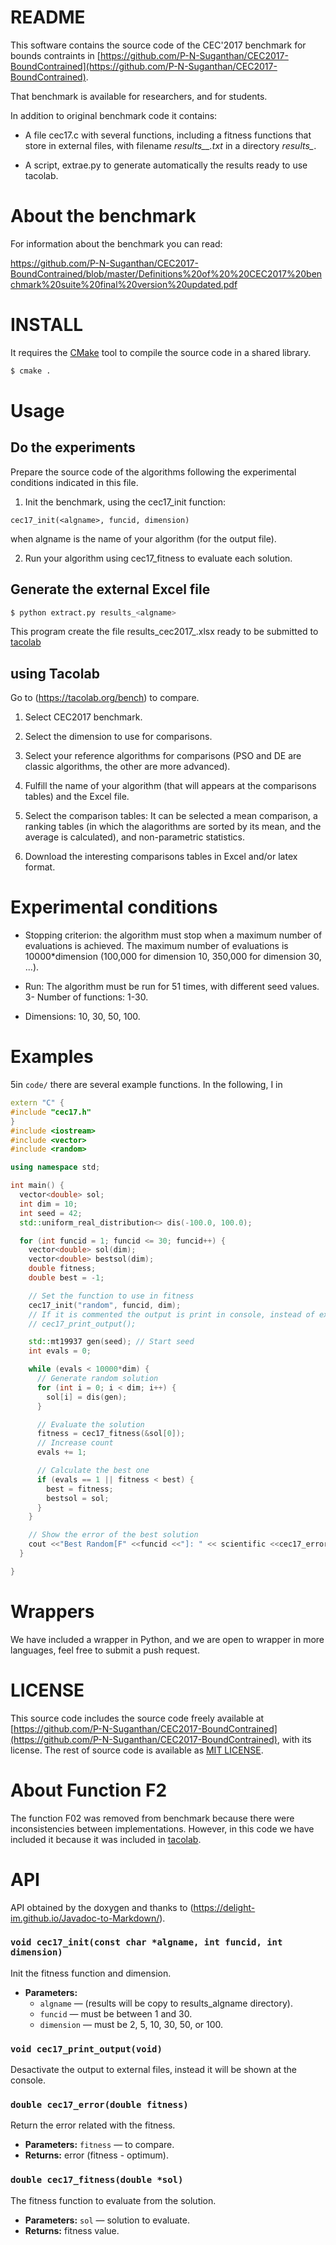 # README

This software contains the source code of the CEC'2017 benchmark for bounds
contraints in 
[https://github.com/P-N-Suganthan/CEC2017-BoundContrained](https://github.com/P-N-Suganthan/CEC2017-BoundContrained). 

That benchmark is available for researchers, and for students.

In addition to original benchmark code it contains:

- A file cec17.c with several functions, including a fitness functions that
store in external files, with filename *results_<funcid>_<dimension>.txt* in a
directory *results_<algname>*.

- A script, extrae.py to generate automatically the results ready to use tacolab.

# About the benchmark

For information about the benchmark you can read:

https://github.com/P-N-Suganthan/CEC2017-BoundContrained/blob/master/Definitions%20of%20%20CEC2017%20benchmark%20suite%20final%20version%20updated.pdf

# INSTALL

It requires the [CMake](https://cmake.org/) tool to compile the source code in a shared library.

```sh
$ cmake .
```

# Usage

## Do the experiments

Prepare the source code of the algorithms following the experimental conditions
indicated in this file.

1. Init the benchmark, using the cec17_init function:

```cec17_init(<algname>, funcid, dimension)```

when algname is the name of your algorithm (for the output file).

2. Run your algorithm using cec17_fitness to evaluate each solution.

  
## Generate the external Excel file

```sh
$ python extract.py results_<algname>
```

This program create the file results_cec2017_<algname>.xlsx ready to be
submitted to [tacolab](https://tacolab.org/)

## using Tacolab

Go to (https://tacolab.org/bench) to compare. 

1. Select CEC2017 benchmark.

2. Select the dimension to use for comparisons.

3. Select your reference algorithms for comparisons (PSO and DE are classic
   algorithms, the other are more advanced).
   
4. Fulfill the name of your algorithm (that will appears at the
   comparisons tables) and the Excel file.

5. Select the comparison tables: It can be selected a mean comparison, a ranking
   tables (in which the alagorithms are sorted by its mean, and the average is
   calculated), and non-parametric statistics.

3. Download the interesting comparisons tables in Excel and/or latex format.

# Experimental conditions
- Stopping criterion: the algorithm must stop when a maximum number of
  evaluations is achieved. The maximum number of evaluations is 10000*dimension
  (100,000 for dimension 10, 350,000 for dimension 30, ...).

- Run: The algorithm must be run for 51 times, with different seed values.
3- Number of functions: 1-30.

- Dimensions: 10, 30, 50, 100.

# Examples
5in `code/` there are several example functions. In the following, I in

```c++
extern "C" {
#include "cec17.h"
}
#include <iostream>
#include <vector>
#include <random>

using namespace std;

int main() {
  vector<double> sol;
  int dim = 10;
  int seed = 42;
  std::uniform_real_distribution<> dis(-100.0, 100.0);

  for (int funcid = 1; funcid <= 30; funcid++) {
    vector<double> sol(dim);
    vector<double> bestsol(dim);
    double fitness;
    double best = -1;

    // Set the function to use in fitness
    cec17_init("random", funcid, dim);
    // If it is commented the output is print in console, instead of external files.
    // cec17_print_output();

    std::mt19937 gen(seed); // Start seed
    int evals = 0;

    while (evals < 10000*dim) {
      // Generate random solution
      for (int i = 0; i < dim; i++) {
        sol[i] = dis(gen);
      }

      // Evaluate the solution
      fitness = cec17_fitness(&sol[0]);
      // Increase count
      evals += 1;

      // Calculate the best one
      if (evals == 1 || fitness < best) {
        best = fitness;
        bestsol = sol;
      }
    }

    // Show the error of the best solution
    cout <<"Best Random[F" <<funcid <<"]: " << scientific <<cec17_error(best) <<endl;
  }

}

```

# Wrappers

We have included a wrapper in Python, and we are open to  wrapper in more
languages, feel free to submit a push  request.

# LICENSE

This source code includes the source code freely available at
[https://github.com/P-N-Suganthan/CEC2017-BoundContrained](https://github.com/P-N-Suganthan/CEC2017-BoundContrained),
with its license.
The rest of source code is available as [MIT LICENSE](https://mit-license.org/).

# About Function F2

The function F02 was removed from benchmark because there were inconsistencies
between implementations. However, in this code we have included it because it
was included in [tacolab](https://www.tacolab.org).

# API

API obtained by the doxygen and thanks to (https://delight-im.github.io/Javadoc-to-Markdown/).

### `void cec17_init(const char *algname, int funcid, int dimension)`

Init the fitness function and dimension.

 * **Parameters:**
   * `algname` — (results will be copy to results_algname directory).
   * `funcid` — must be between 1 and 30.
   * `dimension` — must be 2, 5, 10, 30, 50, or 100.

### `void cec17_print_output(void)`

Desactivate the output to external files, instead it will be shown at the console.

### `double cec17_error(double fitness)`

Return the error related with the fitness.

 * **Parameters:** `fitness` — to compare.
 * **Returns:** error (fitness - optimum).

### `double cec17_fitness(double *sol)`

The fitness function to  evaluate from the solution.

 * **Parameters:** `sol` — solution to evaluate. 
 * **Returns:** fitness value.

